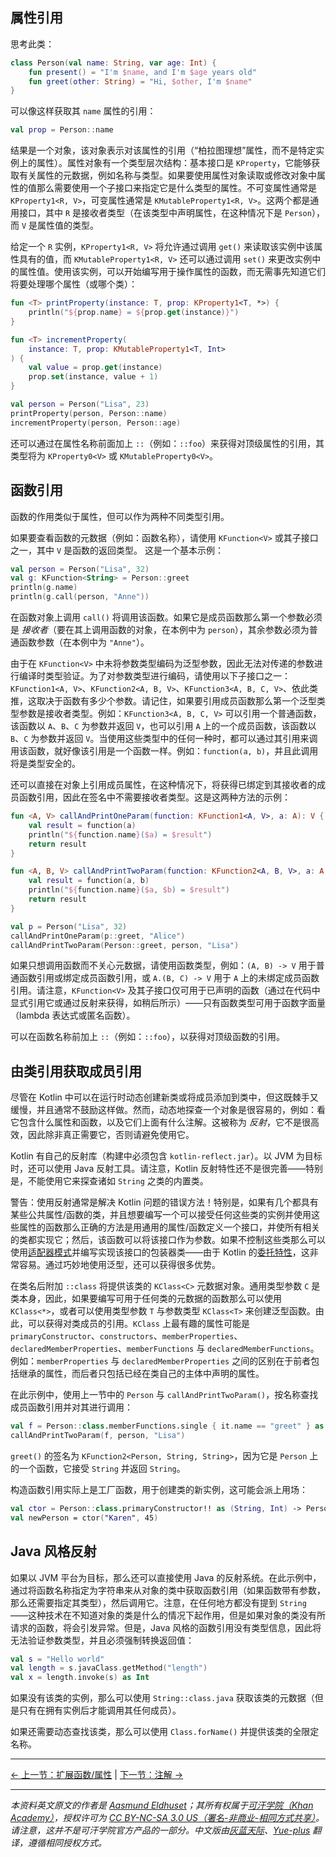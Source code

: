 ## 属性引用

思考此类：

```kotlin
class Person(val name: String, var age: Int) {
    fun present() = "I'm $name, and I'm $age years old"
    fun greet(other: String) = "Hi, $other, I'm $name"
}
```

可以像这样获取其 `name` 属性的引用：

```kotlin
val prop = Person::name
```

结果是一个对象，该对象表示对该属性的引用（“柏拉图理想”属性，而不是特定实例上的属性）。属性对象有一个类型层次结构：基本接口是 `KProperty`，它能够获取有关属性的元数据，例如名称与类型。如果要使用属性对象读取或修改对象中属性的值那么需要使用一个子接口来指定它是什么类型的属性。不可变属性通常是 `KProperty1<R, V>`，可变属性通常是 `KMutableProperty1<R, V>`。这两个都是通用接口，其中 `R` 是接收者类型（在该类型中声明属性，在这种情况下是 `Person`），而 `V` 是属性值的类型。

给定一个 `R` 实例，`KProperty1<R, V>` 将允许通过调用 `get()` 来读取该实例中该属性具有的值，而  `KMutableProperty1<R, V>` 还可以通过调用 `set()` 来更改实例中的属性值。使用该实例，可以开始编写用于操作属性的函数，而无需事先知道它们将要处理哪个属性（或哪个类）：

```kotlin
fun <T> printProperty(instance: T, prop: KProperty1<T, *>) {
    println("${prop.name} = ${prop.get(instance)}")
}

fun <T> incrementProperty(
    instance: T, prop: KMutableProperty1<T, Int>
) {
    val value = prop.get(instance)
    prop.set(instance, value + 1)
}

val person = Person("Lisa", 23)
printProperty(person, Person::name)
incrementProperty(person, Person::age)
```

还可以通过在属性名称前面加上 `::`（例如：`::foo`）来获得对顶级属性的引用，其类型将为 `KProperty0<V>` 或 `KMutableProperty0<V>`。


## 函数引用

函数的作用类似于属性，但可以作为两种不同类型引用。

如果要查看函数的元数据（例如：函数名称），请使用 `KFunction<V>` 或其子接口之一，其中 `V` 是函数的返回类型。 这是一个基本示例：

```kotlin
val person = Person("Lisa", 32)
val g: KFunction<String> = Person::greet
println(g.name)
println(g.call(person, "Anne"))
```

在函数对象上调用 `call()` 将调用该函数。如果它是成员函数那么第一个参数必须是 _接收者_（要在其上调用函数的对象，在本例中为 `person`），其余参数必须为普通函数参数（在本例中为 `"Anne"`）。

由于在 `KFunction<V>` 中未将参数类型编码为泛型参数，因此无法对传递的参数进行编译时类型验证。为了对参数类型进行编码，请使用以下子接口之一：`KFunction1<A, V>`、`KFunction2<A, B, V>`、`KFunction3<A, B, C, V>`、依此类推，这取决于函数有多少个参数。请记住，如果要引用成员函数那么第一个泛型类型参数是接收者类型。例如：`KFunction3<A, B, C, V>` 可以引用一个普通函数，该函数以 `A`、`B`、`C` 为参数并返回 `V`，也可以引用 `A` 上的一个成员函数，该函数以 `B`、`C` 为参数并返回 `V`。当使用这些类型中的任何一种时，都可以通过其引用来调用该函数，就好像该引用是一个函数一样。例如：`function(a, b)`，并且此调用将是类型安全的。

还可以直接在对象上引用成员属性，在这种情况下，将获得已绑定到其接收者的成员函数引用，因此在签名中不需要接收者类型。这是这两种方法的示例：

```kotlin
fun <A, V> callAndPrintOneParam(function: KFunction1<A, V>, a: A): V {
    val result = function(a)
    println("${function.name}($a) = $result")
    return result
}

fun <A, B, V> callAndPrintTwoParam(function: KFunction2<A, B, V>, a: A, b: B): V {
    val result = function(a, b)
    println("${function.name}($a, $b) = $result")
    return result
}

val p = Person("Lisa", 32)
callAndPrintOneParam(p::greet, "Alice")
callAndPrintTwoParam(Person::greet, person, "Lisa")
```

如果只想调用函数而不关心元数据，请使用函数类型，例如：`(A, B) -> V` 用于普通函数引用或绑定成员函数引用，或 `A.(B, C) -> V` 用于 `A` 上的未绑定成员函数引用。请注意，`KFunction<V>` 及其子接口仅可用于已声明的函数（通过在代码中显式引用它或通过反射来获得，如稍后所示）——只有函数类型可用于函数字面量（lambda 表达式或匿名函数）。

可以在函数名称前加上 `::`（例如：`::foo`），以获得对顶级函数的引用。


## 由类引用获取成员引用

尽管在 Kotlin 中可以在运行时动态创建新类或将成员添加到类中，但这既棘手又缓慢，并且通常不鼓励这样做。然而，动态地探查一个对象是很容易的，例如：看它包含什么属性和函数，以及它们上面有什么注解。这被称为 _反射_，它不是很高效，因此除非真正需要它，否则请避免使用它。

Kotlin 有自己的反射库（构建中必须包含 `kotlin-reflect.jar`）。以 JVM 为目标时，还可以使用 Java 反射工具。请注意，Kotlin 反射特性还不是很完善——特别是，不能使用它来探查诸如 `String` 之类的内置类。

警告：使用反射通常是解决 Kotlin 问题的错误方法！特别是，如果有几个都具有某些公共属性/函数的类，并且想要编写一个可以接受任何这些类的实例并使用这些属性的函数那么正确的方法是用通用的属性/函数定义一个接口，并使所有相关的类都实现它；然后，该函数可以将该接口作为参数。如果不控制这些类那么可以使用[适配器模式](https://zh.wikipedia.org/wiki/%E9%80%82%E9%85%8D%E5%99%A8%E6%A8%A1%E5%BC%8F)并编写实现该接口的包装器类——由于 Kotlin 的[委托特性](inheritance.html#委托)，这非常容易。通过巧妙地使用泛型，还可以获得很多优势。

在类名后附加 `::class` 将提供该类的 `KClass<C>` 元数据对象。通用类型参数 `C` 是类本身，因此，如果要编写可用于任何类的元数据的函数那么可以使用 `KClass<*>`，或者可以使用类型参数 `T` 与参数类型 `KClass<T>` 来创建泛型函数。由此，可以获得对类成员的引用。`KClass` 上最有趣的属性可能是 `primaryConstructor`、`constructors`、`memberProperties`、`declaredMemberProperties`、`memberFunctions` 与 `declaredMemberFunctions`。例如：`memberProperties` 与 `declaredMemberProperties` 之间的区别在于前者包括继承的属性，而后者只包括已经在类自己的主体中声明的属性。

在此示例中，使用上一节中的 `Person` 与 `callAndPrintTwoParam()`，按名称查找成员函数引用并对其进行调用：

```kotlin
val f = Person::class.memberFunctions.single { it.name == "greet" } as KFunction2<Person, String, String>
callAndPrintTwoParam(f, person, "Lisa")
```

`greet()` 的签名为 `KFunction2<Person, String, String>`，因为它是 `Person` 上的一个函数，它接受 `String` 并返回 `String`。

构造函数引用实际上是工厂函数，用于创建类的新实例，这可能会派上用场：

```kotlin
val ctor = Person::class.primaryConstructor!! as (String, Int) -> Person
val newPerson = ctor("Karen", 45)
```


## Java 风格反射

如果以 JVM 平台为目标，那么还可以直接使用 Java 的反射系统。在此示例中，通过将函数名称指定为字符串来从对象的类中获取函数引用（如果函数带有参数，那么还需要指定其类型），然后调用它。注意，在任何地方都没有提到 `String` ——这种技术在不知道对象的类是什么的情况下起作用，但是如果对象的类没有所请求的函数，将会引发异常。但是，Java 风格的函数引用没有类型信息，因此将无法验证参数类型，并且必须强制转换返回值：

```kotlin
val s = "Hello world"
val length = s.javaClass.getMethod("length")
val x = length.invoke(s) as Int
```

如果没有该类的实例，那么可以使用 `String::class.java` 获取该类的元数据（但是只有在拥有实例后才能调用其任何成员）。

如果还需要动态查找该类，那么可以使用 `Class.forName()` 并提供该类的全限定名称。




---

[← 上一节：扩展函数/属性](extension-functionsproperties.html) | [下一节：注解 →](annotations.html)


---

*本资料英文原文的作者是 [Aasmund Eldhuset](https://eldhuset.net/)；其所有权属于[可汗学院（Khan Academy）](https://www.khanacademy.org/)，授权许可为 [CC BY-NC-SA 3.0 US（署名-非商业-相同方式共享）](https://creativecommons.org/licenses/by-nc-sa/3.0/us/)。请注意，这并不是可汗学院官方产品的一部分。中文版由[灰蓝天际](https://hltj.me/)、[Yue-plus](https://github.com/Yue-plus) 翻译，遵循相同授权方式。*